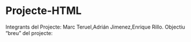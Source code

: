 # Projecte-HTML
Integrants del Projecte: Marc Teruel,Adrián Jimenez,Enrique Rillo.
Objectiu “breu” del projecte: 
